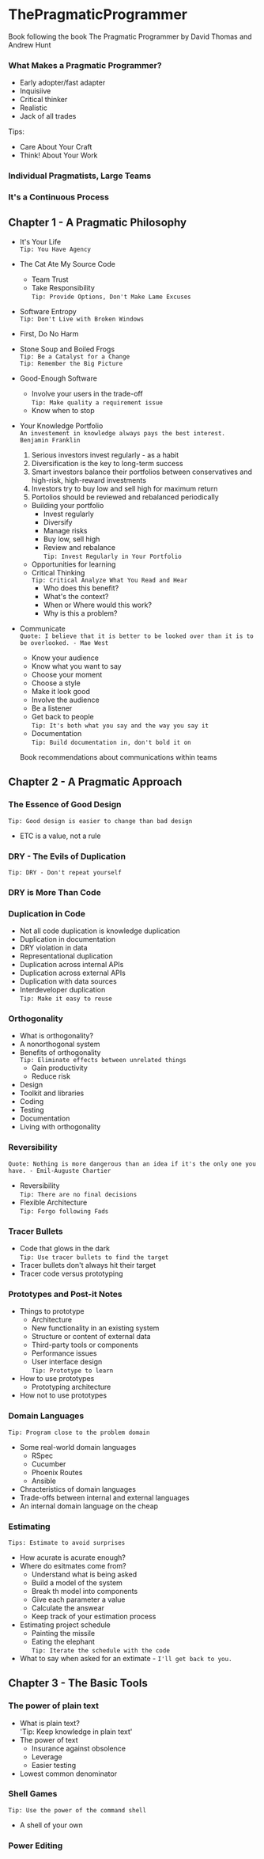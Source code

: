 # ThePragmaticProgrammer
Book following the book The Pragmatic Programmer by David Thomas and Andrew Hunt 

### What Makes a Pragmatic Programmer?
 - Early adopter/fast adapter
 - Inquisiive
 - Critical thinker
 - Realistic
 - Jack of all trades

 Tips:
 - Care About Your Craft
 - Think! About Your Work

 ### Individual Pragmatists, Large Teams

 ### It's a Continuous Process

 ## Chapter 1 - A Pragmatic Philosophy

- It's Your Life  
`Tip: You Have Agency`

- The Cat Ate My Source Code
   - Team Trust
   - Take Responsibility  
`Tip: Provide Options, Don't Make Lame Excuses`

 - Software Entropy  
`Tip: Don't Live with Broken Windows`

 - First, Do No Harm

 - Stone Soup and Boiled Frogs  
`Tip: Be a Catalyst for a Change`  
`Tip: Remember the Big Picture`

 - Good-Enough Software
   - Involve your users in the trade-off  
`Tip: Make quality a requirement issue`
   - Know when to stop

 - Your Knowledge Portfolio  
`An investement in knowledge always pays the best interest.  Benjamin Franklin`  
   1) Serious investors invest regularly - as a habit
   2) Diversification is the key to long-term success
   3) Smart investors balance their portfolios between conservatives and high-risk, high-reward investments
   4) Investors try to buy low and sell high for maximum return
   5) Portolios should be reviewed and rebalanced periodically   
  
   - Building  your portfolio  
      - Invest regularly 
      - Diversify
      - Manage risks
      - Buy low, sell high
      - Review and rebalance  
   `Tip: Invest Regularly in Your Portfolio`
   - Opportunities for learning
   - Critical Thinking  
   `Tip: Critical Analyze What You Read and Hear`
     - Who does this benefit?
     - What's the context?
     - When or Where would this work?
     - Why is this a problem?

- Communicate  
`Quote: I believe that it is better to be looked over than it is to be overlooked. - Mae West`
   - Know your audience
   - Know what you want to say  
   - Choose your moment  
   - Choose a style
   - Make it look good
   - Involve the audience
  - Be a listener
   - Get back to people  
 `Tip: It's both what you say and the way you say it`  
   - Documentation   
`Tip: Build documentation in, don't bold it on`  

  Book recommendations about communications within teams 

## Chapter 2 - A Pragmatic Approach  

### The Essence of Good Design  
`Tip: Good design is easier to change than bad design`
- ETC is a value, not a rule

### DRY - The Evils of Duplication
`Tip: DRY - Don't repeat yourself`

### DRY is More Than Code

### Duplication in Code
 - Not all code duplication is knowledge duplication
 - Duplication in documentation
 - DRY violation in data
 - Representational duplication
 - Duplication across internal APIs
 - Duplication across external APIs
 - Duplication with data sources
 - Interdeveloper duplication  
`Tip: Make it easy to reuse`

### Orthogonality
- What is orthogonality?
- A nonorthogonal system
- Benefits of orthogonality  
`Tip: Eliminate effects between unrelated things`
  - Gain productivity
  - Reduce risk
 - Design
 - Toolkit and libraries
 - Coding
 - Testing
 - Documentation
- Living with orthogonality

### Reversibility
`Quote: Nothing is more dangerous than an idea if it's the only one you have. - Emil-Auguste Chartier`  
- Reversibility  
`Tip: There are no final decisions`
- Flexible Architecture  
`Tip: Forgo following Fads`

### Tracer Bullets
- Code that glows in the dark  
`Tip: Use tracer bullets to find the target`
- Tracer bullets don't always hit their target
- Tracer code versus prototyping

### Prototypes and Post-it Notes
- Things to prototype
  - Architecture
  - New functionality in an existing system
  - Structure or content of external data
  - Third-party tools or components
  - Performance issues
  - User interface design  
  `Tip: Prototype to learn`
- How to use prototypes
  - Prototyping architecture
- How not to use prototypes

### Domain Languages
`Tip: Program close to the problem domain`
- Some real-world domain languages
  - RSpec
  - Cucumber
  - Phoenix Routes
  - Ansible
 - Chracteristics of domain languages
 - Trade-offs between internal and external languages
 - An internal domain language on the cheap

 ### Estimating
`Tips: Estimate to avoid surprises`  
- How acurate is acurate enough?
- Where do esitmates come from?
  - Understand what is being asked
  - Build a model of the system
  - Break th model into components
  - Give each parameter a value
  - Calculate the answear
  - Keep track of your estimation process
 - Estimating project schedule
   - Painting the missile
   - Eating the elephant  
  `Tip: Iterate the schedule with the code`
 - What to say when asked for an extimate - `I'll get back to you.`

## Chapter 3 - The Basic Tools  

### The power of plain text
 - What is plain text?   
 'Tip: Keep knowledge in plain text'
 - The power of text
   - Insurance against obsolence
   - Leverage
   - Easier testing
 - Lowest common denominator

 ### Shell Games
`Tip: Use the power of the command shell`
 - A shell of your own

 ### Power Editing


